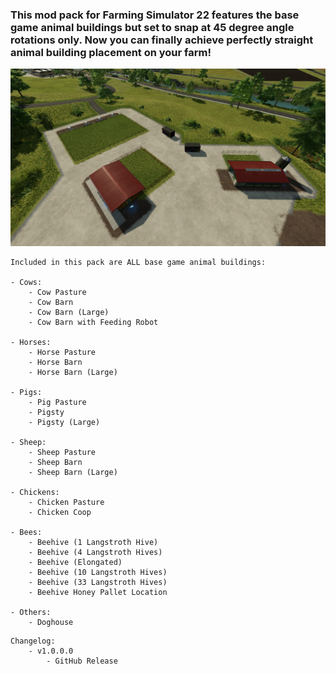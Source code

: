 ### This mod pack for Farming Simulator 22 features the base game animal buildings but set to snap at 45 degree angle rotations only. Now you can finally achieve perfectly straight animal building placement on your farm!

![Snapping Animals Pack Screenshot](/screenshots/snapping_animals_screen1.jpg)

```
Included in this pack are ALL base game animal buildings:

- Cows:
    - Cow Pasture
    - Cow Barn
    - Cow Barn (Large)
    - Cow Barn with Feeding Robot 

- Horses:
    - Horse Pasture
    - Horse Barn
    - Horse Barn (Large)

- Pigs: 
    - Pig Pasture
    - Pigsty
    - Pigsty (Large)

- Sheep:
    - Sheep Pasture
    - Sheep Barn
    - Sheep Barn (Large)

- Chickens: 
    - Chicken Pasture
    - Chicken Coop

- Bees:
    - Beehive (1 Langstroth Hive)
    - Beehive (4 Langstroth Hives)
    - Beehive (Elongated)
    - Beehive (10 Langstroth Hives)
    - Beehive (33 Langstroth Hives)
    - Beehive Honey Pallet Location

- Others: 
    - Doghouse
```

```
Changelog:
    - v1.0.0.0 
        - GitHub Release
```
